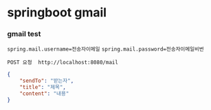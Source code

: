 # springboot gmail

### gmail test

`spring.mail.username=전송자이메일`
`spring.mail.password=전송자이메일비번`

`POST 요청 
http://localhost:8080/mail`


```JSON
{
    "sendTo": "받는자",
    "title": "제목",
    "content": "내용"
}
```